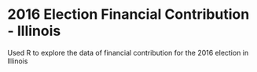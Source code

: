 # 2016 Election Financial Contribution - Illinois 
Used R to explore the data of financial contribution for the 2016 election in Illinois
